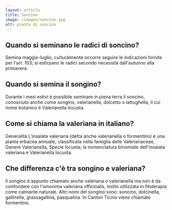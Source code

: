```yaml
---
layout: article
title: Soncino
image: /images/soncino.jpg
alt: pianta di soncino
---
```


## Quando si seminano le radici di soncino?

Semina maggio-luglio, culturalmente occorre seguire le indicazioni fornite per l'art. 103; si estirpano le radici secondo necessità dall'autunno alla primavera.

## Quando si semina il songino?

Durante i mesi estivi è possibile seminare in piena terra il soncino, conosciuto anche come songino, valerianella, dolcetto o lattughella, il cui nome botanico è Valerianella locusta.

## Come si chiama la valeriana in italiano?

Generalità L'insalata valeriana (detta anche valerianella o formentino) è una pianta erbacea annuale, classificata nella famiglia delle Valerianaceae, Genere Valerianella, Specie locusta; la nomenclatura binomiale dell'insalata valeriana è Valerianella locusta.

## Che differenza c'è tra songino e valeriana?

Il songino è appunto chiamato anche valeriana o valerianella ma non è da confondere con l'omonima valeriana officinalis, molto utilizzata in fitoterapia come calmante naturale. Altri nomi del songino sono: soncino, dolcinella, gallinella, grassagallina, pasqualina. In Canton Ticino viene chiamato formentino.

